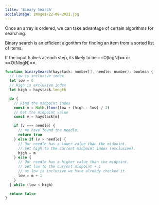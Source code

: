 ```yaml
---
title: 'Binary Search'
socialImage: images/22-09-2021.jpg
---
```


Once an array is ordered, we can take advantage of certain algorithms for searching.

Binary search is an efficient algorithm for finding an item from a sorted list of items.

If the input halves at each step, its likely to be ==O(logN)== or ==O(NlogN)==.

```js
function binarySearch(haystack: number[], needle: number): boolean {
  // Low is inclusive index
  let low = 0
  // High is exclusive index
  let high = haystack.length

  do {
    // Find the midpoint index
    const m = Math.floor(low + (high - low) / 2)
    // Get the midpoint value
    const v = haystack[m]

    if (v === needle) {
      // We have found the needle.
      return true
    } else if (v > needle) {
      // Our needle has a lower value than the midpoint.
      // Set high to the current midpoint index (exclusive).
      high = m
    } else {
      // Our needle has a higher value than the midpoint.
      // Set low to the current midpoint + 1
      // as low is inclusive we have already checked it.
      low = m + 1
    }
  } while (low < high)

  return false
}
```
